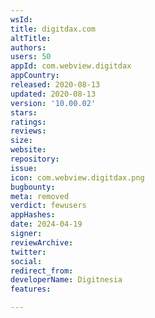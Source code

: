 ```yaml
---
wsId: 
title: digitdax.com
altTitle: 
authors: 
users: 50
appId: com.webview.digitdax
appCountry: 
released: 2020-08-13
updated: 2020-08-13
version: '10.00.02'
stars: 
ratings: 
reviews: 
size: 
website: 
repository: 
issue: 
icon: com.webview.digitdax.png
bugbounty: 
meta: removed
verdict: fewusers
appHashes: 
date: 2024-04-19
signer: 
reviewArchive: 
twitter: 
social: 
redirect_from: 
developerName: Digitnesia
features: 

---
```


